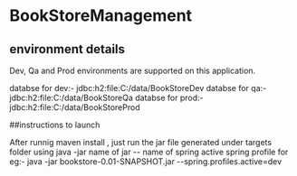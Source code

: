 # BookStoreManagement

## environment details
Dev, Qa  and Prod environments are supported on this application.

databse for dev:-  jdbc:h2:file:C:/data/BookStoreDev
databse for qa:-  jdbc:h2:file:C:/data/BookStoreQa
databse for prod:- jdbc:h2:file:C:/data/BookStoreProd


##instructions to launch 

After runnig maven install , just run the jar file generated under targets folder using java -jar name of jar -- name of spring active spring profile 
for eg:- java -jar bookstore-0.01-SNAPSHOT.jar --spring.profiles.active=dev

